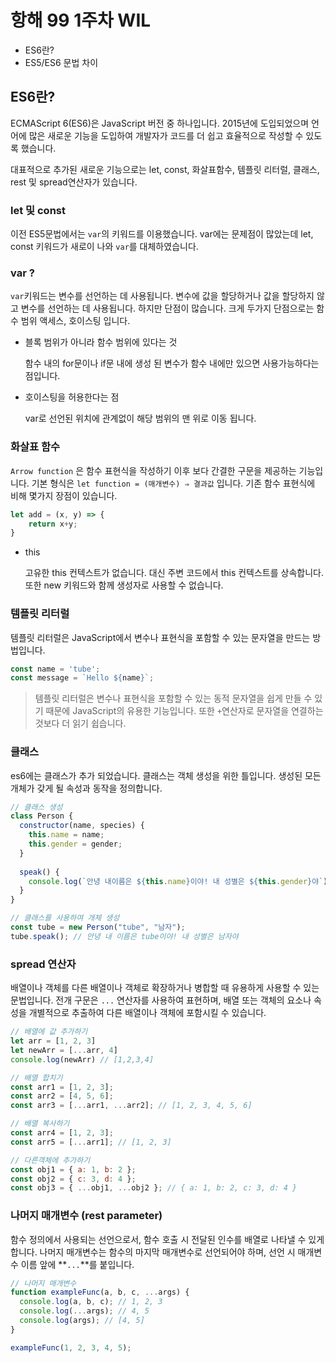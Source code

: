 # 항해 99 1주차 WIL

- ES6란?
- ES5/ES6 문법 차이

## ES6란?

ECMAScript 6(ES6)은 JavaScript 버전 중 하나입니다. 2015년에 도입되었으며 언어에 많은 새로운 기능을 도입하여 개발자가 코드를 더 쉽고 효율적으로 작성할 수 있도록 했습니다.

대표적으로 추가된 새로운 기능으로는 let, const, 화살표함수, 템플릿 리터럴, 클래스, rest 및 spread연산자가 있습니다.

### let 및 const

이전 ES5문법에서는 `var`의 키워드를 이용했습니다. var에는 문제점이 많았는데 let, const 키워드가 새로이 나와 `var`를 대체하였습니다.

### var ?

`var`키워드는 변수를 선언하는 데 사용됩니다. 변수에 값을 할당하거나 값을 할당하지 않고 변수를 선언하는 데 사용됩니다. 하지만 단점이 많습니다. 크게 두가지 단점으로는 함수 범위 액세스, 호이스팅 입니다.

- 블록 범위가 아니라 함수 범위에 있다는 것
    
    함수 내의 for문이나 if문 내에 생성 된 변수가 함수 내에만 있으면 사용가능하다는 점입니다.
    
- 호이스팅을 허용한다는 점
    
    var로 선언된 위치에 관계없이 해당 범위의 맨 위로 이동 됩니다.
    

### 화살표 함수

`Arrow function` 은 함수 표현식을 작성하기 이후 보다 간결한 구문을 제공하는 기능입니다. 기본 형식은 `let function = (매개변수) ⇒ 결과값` 입니다. 기존 함수 표현식에 비해 몇가지 장점이 있습니다.

```jsx
let add = (x, y) => {
	return x+y;
}
```

- this
    
    고유한 this 컨텍스트가 없습니다. 대신 주변 코드에서 this 컨텍스트를 상속합니다. 또한 new 키워드와 함께 생성자로 사용할 수 없습니다.
    

### 템플릿 리터럴

템플릿 리터럴은 JavaScript에서 변수나 표현식을 포함할 수 있는 문자열을 만드는 방법입니다. 

```jsx
const name = 'tube';
const message = `Hello ${name}`;
```

> 템플릿 리터럴은 변수나 표현식을 포함할 수 있는 동적 문자열을 쉽게 만들 수 있기 때문에 JavaScript의 유용한 기능입니다. 또한 `+`연산자로 문자열을 연결하는 것보다 더 읽기 쉽습니다.
> 

### 클래스

es6에는 클래스가 추가 되었습니다.  클래스는 객체 생성을 위한 틀입니다. 생성된 모든 개체가 갖게 될 속성과 동작을 정의합니다.

```jsx
// 클래스 생성
class Person {
  constructor(name, species) {
    this.name = name;
    this.gender = gender;
  }
  
  speak() {
    console.log(`안녕 내이름은 ${this.name}이야! 내 성별은 ${this.gender}야`);
  }
}

// 클래스를 사용하여 개체 생성
const tube = new Person("tube", "남자");
tube.speak(); // 안녕 내 이름은 tube이야! 내 성별은 남자야
```

### spread 연산자

배열이나 객체를 다른 배열이나 객체로 확장하거나 병합할 때 유용하게 사용할 수 있는 문법입니다. 전개 구문은 `...` 연산자를 사용하여 표현하며, 배열 또는 객체의 요소나 속성을 개별적으로 추출하여 다른 배열이나 객체에 포함시킬 수 있습니다.

```jsx
// 배열에 값 추가하기
let arr = [1, 2, 3]
let newArr = [...arr, 4]
console.log(newArr) // [1,2,3,4]

// 배열 합치기
const arr1 = [1, 2, 3];
const arr2 = [4, 5, 6];
const arr3 = [...arr1, ...arr2]; // [1, 2, 3, 4, 5, 6]

// 배열 복사하기
const arr4 = [1, 2, 3];
const arr5 = [...arr1]; // [1, 2, 3]

// 다른객체에 추가하기
const obj1 = { a: 1, b: 2 };
const obj2 = { c: 3, d: 4 };
const obj3 = { ...obj1, ...obj2 }; // { a: 1, b: 2, c: 3, d: 4 }

```

### 나머지 매개변수 (rest parameter)

함수 정의에서 사용되는 선언으로서, 함수 호출 시 전달된 인수를 배열로 나타낼 수 있게 합니다. 나머지 매개변수는 함수의 마지막 매개변수로 선언되어야 하며, 선언 시 매개변수 이름 앞에 **`...`**를 붙입니다.

```jsx
// 나머지 매개변수
function exampleFunc(a, b, c, ...args) {
  console.log(a, b, c); // 1, 2, 3
  console.log(...args); // 4, 5
  console.log(args); // [4, 5]
}

exampleFunc(1, 2, 3, 4, 5);
```